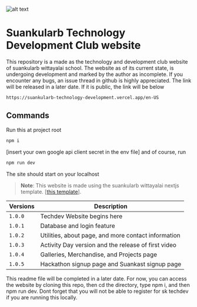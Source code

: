 ![alt text](https://cdn.discordapp.com/attachments/786920333977321502/1121372879720808498/GalleryAndMerch.png)

# Suankularb Technology Development Club website

This repository is a made as the technology and development club website of suankularb wittayalai school. The website as of its current state, is undergoing development and marked by the author as incomplete. If you encounter any bugs, an issue thread in github is highly appreciated. The link will be released in a later date. If it is public, the link will be below
```
https://suankularb-technology-development.vercel.app/en-US
```

## Commands

Run this at project root
```bash
npm i
```
[insert your own google api client secret in the env file] and of course, run
```bash
npm run dev
```
The site should start on your localhost


> **Note**: This website is made using the suankularb wittayalai nextjs template. [[this template](https://github.com/suankularb-wittayalai-school/sk-nextjs-template/generate)].

| Versions         | Description                                                                                          |
| ---------------- | ---------------------------------------------------------------------------------------------------- |
| `1.0.0`          | Techdev Website begins here                                                                          |
| `1.0.1`          | Database and login feature                                                                           |
| `1.0.2`          | Utilities, about page, and more contact information                                                  |
| `1.0.3`          | Activity Day version and the release of first video                                                  |
| `1.0.4`          | Galleries, Merchandise, and Projects page                                                            |
| `1.0.5`          | Hackathon signup page and Suankast signup page                                                       |

This readme file will be completed in a later date. For now, you can access the website by cloning this repo, then cd the directory, type npm i, and then npm run dev. Dont forget that you will not be able to register for sk techdev if you are running this locally.

